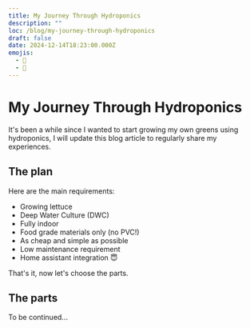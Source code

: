 ```yaml
---
title: My Journey Through Hydroponics
description: ""
loc: /blog/my-journey-through-hydroponics
draft: false
date: 2024-12-14T18:23:00.000Z
emojis:
  - 🌱
  - 🥬
---
```


# My Journey Through Hydroponics

It's been a while since I wanted to start growing my own greens using hydroponics, I will update this blog article to regularly share my experiences.

## The plan

Here are the main requirements:

- Growing lettuce
- Deep Water Culture (DWC)
- Fully indoor
- Food grade materials only (no PVC!)
- As cheap and simple as possible
- Low maintenance requirement
- Home assistant integration 😇

That's it, now let's choose the parts.

## The parts

To be continued...
